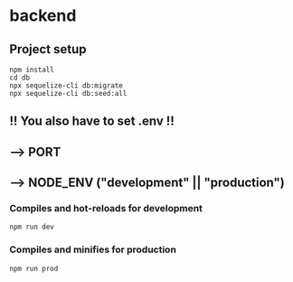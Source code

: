 # backend

## Project setup
```
npm install
cd db
npx sequelize-cli db:migrate
npx sequelize-cli db:seed:all
```
## !! You also have to set .env !!
## --> PORT
## --> NODE_ENV     ("development" || "production")


### Compiles and hot-reloads for development
```
npm run dev
```

### Compiles and minifies for production
```
npm run prod
```